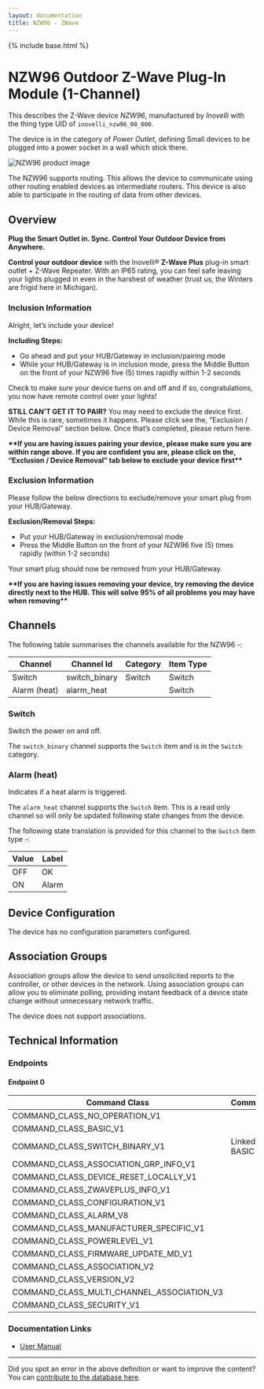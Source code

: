 ```yaml
---
layout: documentation
title: NZW96 - ZWave
---
```


{% include base.html %}

# NZW96 Outdoor Z-Wave Plug-In Module (1-Channel)
This describes the Z-Wave device *NZW96*, manufactured by *Inovelli* with the thing type UID of ```inovelli_nzw96_00_000```.

The device is in the category of *Power Outlet*, defining Small devices to be plugged into a power socket in a wall which stick there.

![NZW96 product image](https://www.cd-jackson.com/zwave_device_uploads/825/825_default.jpg)


The NZW96 supports routing. This allows the device to communicate using other routing enabled devices as intermediate routers.  This device is also able to participate in the routing of data from other devices.

## Overview

**Plug the Smart Outlet in. Sync. Control Your Outdoor Device from Anywhere.**

**Control your outdoor device** with the Inovelli® **Z-Wave Plus** plug-in smart outlet + Z-Wave Repeater. With an IP65 rating, you can feel safe leaving your lights plugged in even in the harshest of weather (trust us, the Winters are frigid here in Michigan).

### Inclusion Information

Alright, let’s include your device!

**Including Steps:**

  * Go ahead and put your HUB/Gateway in inclusion/pairing mode
  * While your HUB/Gateway is in inclusion mode, press the Middle Button on the front of your NZW96 five (5) times rapidly within 1-2 seconds

Check to make sure your device turns on and off and if so, congratulations, you now have remote control over your lights!

**STILL CAN’T GET IT TO PAIR?** You may need to exclude the device first. While this is rare, sometimes it happens. Please click see the, “Exclusion / Device Removal” section below. Once that’s completed, please return here.

**\*\*If you are having issues pairing your device, please make sure you are within range above. If you are confident you are, please click on the, “Exclusion / Device Removal” tab below to exclude your device first\*\***

### Exclusion Information

Please follow the below directions to exclude/remove your smart plug from your HUB/Gateway.

**Exclusion/Removal Steps:**

  * Put your HUB/Gateway in exclusion/removal mode
  * Press the Middle Button on the front of your NZW96 five (5) times rapidly (within 1-2 seconds)

Your smart plug should now be removed from your HUB/Gateway.

**\*\*If you are having issues removing your device, try removing the device directly next to the HUB. This will solve 95% of all problems you may have when removing\*\***

## Channels

The following table summarises the channels available for the NZW96 -:

| Channel | Channel Id | Category | Item Type |
|---------|------------|----------|-----------|
| Switch | switch_binary | Switch | Switch | 
| Alarm (heat) | alarm_heat |  | Switch | 

### Switch

Switch the power on and off.

The ```switch_binary``` channel supports the ```Switch``` item and is in the ```Switch``` category.

### Alarm (heat)

Indicates if a heat alarm is triggered.

The ```alarm_heat``` channel supports the ```Switch``` item. This is a read only channel so will only be updated following state changes from the device.

The following state translation is provided for this channel to the ```Switch``` item type -:

| Value | Label     |
|-------|-----------|
| OFF | OK |
| ON | Alarm |



## Device Configuration

The device has no configuration parameters configured.

## Association Groups

Association groups allow the device to send unsolicited reports to the controller, or other devices in the network. Using association groups can allow you to eliminate polling, providing instant feedback of a device state change without unnecessary network traffic.

The device does not support associations.
## Technical Information

### Endpoints

#### Endpoint 0

| Command Class | Comment |
|---------------|---------|
| COMMAND_CLASS_NO_OPERATION_V1| |
| COMMAND_CLASS_BASIC_V1| |
| COMMAND_CLASS_SWITCH_BINARY_V1| Linked to BASIC|
| COMMAND_CLASS_ASSOCIATION_GRP_INFO_V1| |
| COMMAND_CLASS_DEVICE_RESET_LOCALLY_V1| |
| COMMAND_CLASS_ZWAVEPLUS_INFO_V1| |
| COMMAND_CLASS_CONFIGURATION_V1| |
| COMMAND_CLASS_ALARM_V8| |
| COMMAND_CLASS_MANUFACTURER_SPECIFIC_V1| |
| COMMAND_CLASS_POWERLEVEL_V1| |
| COMMAND_CLASS_FIRMWARE_UPDATE_MD_V1| |
| COMMAND_CLASS_ASSOCIATION_V2| |
| COMMAND_CLASS_VERSION_V2| |
| COMMAND_CLASS_MULTI_CHANNEL_ASSOCIATION_V3| |
| COMMAND_CLASS_SECURITY_V1| |

### Documentation Links

* [User Manual](https://www.cd-jackson.com/zwave_device_uploads/825/nzw96-manual.pdf)

---

Did you spot an error in the above definition or want to improve the content?
You can [contribute to the database here](http://www.cd-jackson.com/index.php/zwave/zwave-device-database/zwave-device-list/devicesummary/825).
